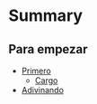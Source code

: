 # Summary

## Para empezar

* [Primero](01-getting-started.md)
    * [Cargo](02-cargo.md)
* [Adivinando](03-guessing-game.md)